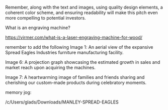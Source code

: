 
Remember, along with the text and images, using quality design elements, a coherent color scheme, and ensuring readability will make this pitch even more compelling to potential investors.


What is an engraving machine?

https://virmer.com/what-is-a-laser-engraving-machine-for-wood/

remember to add the following
Image 1: An aerial view of the expansive Spread Eagles Industries furniture manufacturing facility.

Image 6: A projection graph showcasing the estimated growth in sales and market reach upon acquiring the machines.

Image 7: A heartwarming image of families and friends sharing and cherishing our custom-made products during celebratory moments.

memory jog:

/c/Users/glads/Downloads/MANLEY-SPREAD-EAGLES

